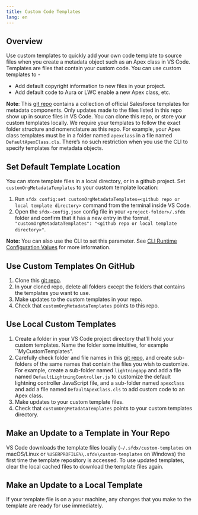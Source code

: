 ```yaml
---
title: Custom Code Templates
lang: en
---
```


## Overview
Use custom templates to quickly add your own code template to source files when you create a metadata object such as an Apex class in VS Code. Templates are files that contain your custom code. You can use custom templates to -
- Add default copyright information to new files in your project.
- Add default code to Aura or LWC enable a new Apex class, etc.

**Note**:
This [git repo](https://github.com/forcedotcom/salesforcedx-templates/tree/main/src/templates) contains a collection of official Salesforce templates for metadata components. Only updates made to the files listed in this repo show up in source files in VS Code. You can clone this repo, or store your custom templates locally. We require your templates to follow the exact folder structure and nomenclature as this repo. For example, your Apex class templates must be in a folder named ``apexclass`` in a file named ``DefaultApexClass.cls``. There’s no such restriction when you use the CLI to specify templates for metadata objects.

## Set Default Template Location
 You can store template files in a local directory, or in a github project. Set ``customOrgMetadataTemplates`` to your custom template location:
1. Run ``sfdx config:set customOrgMetadataTemplates=<github repo or local template directory>`` command from the terminal inside VS Code.
2. Open the `sfdx-config.json` config file in your `<project-folder>/.sfdx` folder and confirm that it has a new entry in the format,`` "customOrgMetadataTemplates": "<github repo or local template directory>"``.

**Note:** You can also use the CLI to set this parameter. See [CLI Runtime Configuration Values](https://developer.salesforce.com/docs/atlas.en-us.sfdx_setup.meta/sfdx_setup/sfdx_dev_cli_config_values.htm) for more information.

## Use Custom Templates On GitHub
1. Clone this [git repo](https://github.com/forcedotcom/salesforcedx-templates/tree/main/src/templates).
2. In your cloned repo, delete all folders except the folders that contains the templates you want to use. 
3. Make updates to the custom templates in your repo.
4. Check that ``customOrgMetadataTemplates`` points to this repo.

## Use Local Custom Templates
1. Create a folder in your VS Code project directory that'll hold your custom templates. Name the folder some intuitive, for example ``MyCustomTemplates".
2. Carefully check folder and file names in this [git repo](https://github.com/forcedotcom/salesforcedx-templates/tree/main/src/templates), and create sub-folders of the same names that contain the files you wish to customize. For example, create a sub-folder named ``lightningapp`` and add a file named ``DefaultLightningController.js`` to customize the default lightning controller JavaScript file, and a sub-folder named ``apexclass`` and add a file named ``DefaultApexClass.cls`` to add custom code to an Apex class. 
3. Make updates to your custom template files.
4. Check that ``customOrgMetadataTemplates`` points to your custom templates directory.

## Make an Update to a Template in Your Repo
VS Code downloads the template files locally (`~/.sfdx/custom-templates` on macOS/Linux or `%USERPROFILE%\.sfdx\custom-templates` on Windows) the first time the template repository is accessed. To use updated templates, clear the local cached files to download the template files again.

## Make an Update to a Local Template
If your template file is on a your machine, any changes that you make to the template are ready for use immediately.
